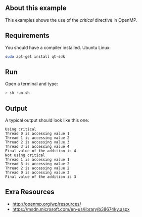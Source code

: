 ## About this example

This examples shows the use of the _critical_ directive in OpenMP.

## Requirements

You should have a compiler installed. Ubuntu Linux:

```bash
sudo apt-get install qt-sdk
```

## Run

Open a terminal and type:

```bash
> sh run.sh
```

## Output

A typical output should look like this one:

```
Using critical
Thread 0 is accessing value 1
Thread 1 is accessing value 2
Thread 2 is accessing value 3
Thread 3 is accessing value 4
Final value of the addition is 4
Not using critical
Thread 1 is accessing value 1
Thread 3 is accessing value 2
Thread 2 is accessing value 2
Thread 0 is accessing value 3
Final value of the addition is 3

```

## Exra Resources

* http://openmp.org/wp/resources/
* https://msdn.microsoft.com/en-us/library/b38674ky.aspx

